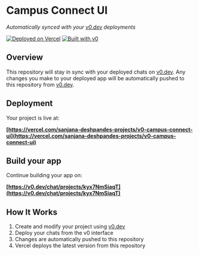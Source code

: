 # Campus Connect UI

*Automatically synced with your [v0.dev](https://v0.dev) deployments*

[![Deployed on Vercel](https://img.shields.io/badge/Deployed%20on-Vercel-black?style=for-the-badge&logo=vercel)](https://vercel.com/sanjana-deshpandes-projects/v0-campus-connect-ui)
[![Built with v0](https://img.shields.io/badge/Built%20with-v0.dev-black?style=for-the-badge)](https://v0.dev/chat/projects/kyx7NmSiaqT)

## Overview

This repository will stay in sync with your deployed chats on [v0.dev](https://v0.dev).
Any changes you make to your deployed app will be automatically pushed to this repository from [v0.dev](https://v0.dev).

## Deployment

Your project is live at:

**[https://vercel.com/sanjana-deshpandes-projects/v0-campus-connect-ui](https://vercel.com/sanjana-deshpandes-projects/v0-campus-connect-ui)**

## Build your app

Continue building your app on:

**[https://v0.dev/chat/projects/kyx7NmSiaqT](https://v0.dev/chat/projects/kyx7NmSiaqT)**

## How It Works

1. Create and modify your project using [v0.dev](https://v0.dev)
2. Deploy your chats from the v0 interface
3. Changes are automatically pushed to this repository
4. Vercel deploys the latest version from this repository